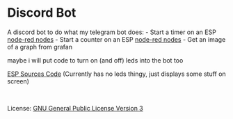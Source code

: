 # Discord Bot
A discord bot to do what my telegram bot does:
    - Start a timer on an ESP  [node-red nodes](https://github.com/TerrificTable/discordjs_bot/blob/master/resources/node-red%20nodes.json)
    - Start a counter on an ESP [node-red nodes](https://github.com/TerrificTable/discordjs_bot/blob/master/resources/node-red%20nodes.json)
    - Get an image of a graph from grafan

maybe i will put code to turn on (and off) leds into the bot too
<br>

[ESP Sources Code](https://github.com/TerrificTable/ESP-8266--AirGiano) (Currently has no leds thingy, just displays some stuff on screen)

<br>

License: [GNU General Public License Version 3](https://github.com/TerrificTable/discordjs_bot/blob/master/LICENSE)
